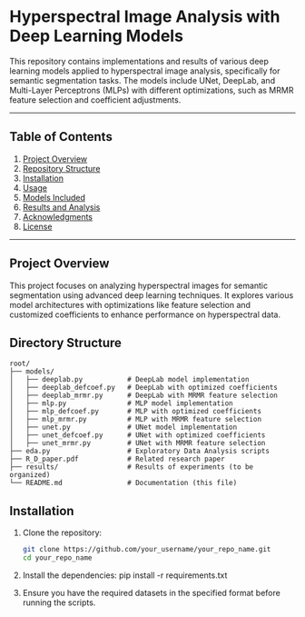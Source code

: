 # Hyperspectral Image Analysis with Deep Learning Models

This repository contains implementations and results of various deep learning models applied to hyperspectral image analysis, specifically for semantic segmentation tasks. The models include UNet, DeepLab, and Multi-Layer Perceptrons (MLPs) with different optimizations, such as MRMR feature selection and coefficient adjustments.

---

## Table of Contents
1. [Project Overview](#project-overview)
2. [Repository Structure](#repository-structure)
3. [Installation](#installation)
4. [Usage](#usage)
5. [Models Included](#models-included)
6. [Results and Analysis](#results-and-analysis)
7. [Acknowledgments](#acknowledgments)
8. [License](#license)

---

## Project Overview

This project focuses on analyzing hyperspectral images for semantic segmentation using advanced deep learning techniques. It explores various model architectures with optimizations like feature selection and customized coefficients to enhance performance on hyperspectral data.

## Directory Structure

```plaintext
root/
├── models/
│   ├── deeplab.py           # DeepLab model implementation
│   ├── deeplab_defcoef.py   # DeepLab with optimized coefficients
│   ├── deeplab_mrmr.py      # DeepLab with MRMR feature selection
│   ├── mlp.py               # MLP model implementation
│   ├── mlp_defcoef.py       # MLP with optimized coefficients
│   ├── mlp_mrmr.py          # MLP with MRMR feature selection
│   ├── unet.py              # UNet model implementation
│   ├── unet_defcoef.py      # UNet with optimized coefficients
│   ├── unet_mrmr.py         # UNet with MRMR feature selection
├── eda.py                   # Exploratory Data Analysis scripts
├── R_D_paper.pdf            # Related research paper
├── results/                 # Results of experiments (to be organized)
└── README.md                # Documentation (this file)
```

## Installation

1. Clone the repository:
   ```bash
   git clone https://github.com/your_username/your_repo_name.git
   cd your_repo_name
      ```
   
2. Install the dependencies:
pip install -r requirements.txt

3. Ensure you have the required datasets in the specified format before running the scripts.
